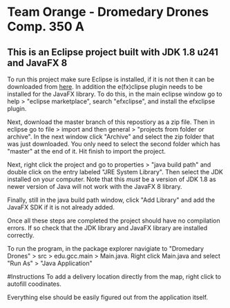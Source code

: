 # Team Orange - Dromedary Drones Comp. 350 A

## This is an Eclipse project built with JDK 1.8 u241 and JavaFX 8

To run this project make sure Eclipse is installed, if it is not then it can be downloaded from [here](https://www.eclipse.org). In addition the e(fx)clipse plugin needs to be installed for the JavaFX library. To do this, in the main eclipse window go to help > "eclipse marketplace", search "efxclipse", and install the efxclipse plugin.

Next, download the master branch of this repostiory as a zip file. Then in eclipse go to file > import and then general > "projects from folder or archive". In the next window click "Archive" and select the zip folder that was just downloaded. You only need to select the second folder which has "master" at the end of it. Hit finish to import the project.

Next, right click the project and go to properties > "java build path" and double click on the entry labeled "JRE System Library". Then select the JDK installed on your computer. Note that this *must* be a version of JDK 1.8 as newer version of Java will not work with the JavaFX 8 library.

Finally, still in the java build path window, click "Add Library" and add the JavaFX SDK if it is not already added.

Once all these steps are completed the project should have no compilation errors. If so check that the JDK library and JavaFX library are installed correctly.

To run the program, in the package explorer navigiate to "Dromedary Drones" > src > edu.gcc.main > Main.java. Right click Main.java and select "Run As" > "Java Application"


#Instructions
To add a delivery location directly from the map, right click to autofill coodinates.

Everything else should be easily figured out from the application itself.
